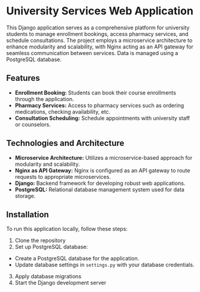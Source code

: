 # University Services Web Application

This Django application serves as a comprehensive platform for university students to manage enrollment bookings, access pharmacy services, and schedule consultations. The project employs a microservice architecture to enhance modularity and scalability, with Nginx acting as an API gateway for seamless communication between services. Data is managed using a PostgreSQL database.

## Features

- **Enrollment Booking:** Students can book their course enrollments through the application.
- **Pharmacy Services:** Access to pharmacy services such as ordering medications, checking availability, etc.
- **Consultation Scheduling:** Schedule appointments with university staff or counselors.

## Technologies and Architecture

- **Microservice Architecture:** Utilizes a microservice-based approach for modularity and scalability.
- **Nginx as API Gateway:** Nginx is configured as an API gateway to route requests to appropriate microservices.
- **Django:** Backend framework for developing robust web applications.
- **PostgreSQL:** Relational database management system used for data storage.

## Installation

To run this application locally, follow these steps:

1. Clone the repository
2. Set up PostgreSQL database:
  - Create a PostgreSQL database for the application.
  - Update database settings in `settings.py` with your database credentials.
3. Apply database migrations
4. Start the Django development server


